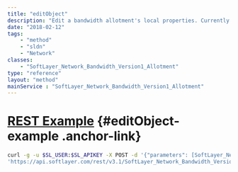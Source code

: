 ```yaml
---
title: "editObject"
description: "Edit a bandwidth allotment's local properties. Currently you may only change an allotment's name. Use the [SoftLayer_Network_Bandwidth_Version1_Allotment::reassignServers](/reference/datatypes/$1/#$2) and [SoftLayer_Network_Bandwidth_Version1_Allotment::unassignServers](/reference/datatypes/$1/#$2) methods to move servers in and out of your allotments. "
date: "2018-02-12"
tags:
    - "method"
    - "sldn"
    - "Network"
classes:
    - "SoftLayer_Network_Bandwidth_Version1_Allotment"
type: "reference"
layout: "method"
mainService : "SoftLayer_Network_Bandwidth_Version1_Allotment"
---
```


# [REST Example](#editObject-example) <a href="/article/rest/"><i class="fas fa-question"></i></a> {#editObject-example .anchor-link} 
```bash
curl -g -u $SL_USER:$SL_APIKEY -X POST -d '{"parameters": [SoftLayer_Network_Bandwidth_Version1_Allotment]}' \
'https://api.softlayer.com/rest/v3.1/SoftLayer_Network_Bandwidth_Version1_Allotment/{SoftLayer_Network_Bandwidth_Version1_AllotmentID}/editObject'
```
